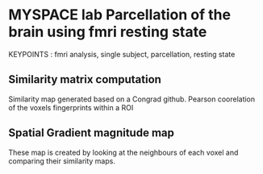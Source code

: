 # MYSPACE lab Parcellation of the brain using fmri resting state
KEYPOINTS : fmri analysis, single subject, parcellation, resting state

## Similarity matrix computation
Similarity map generated based on a Congrad github. Pearson coorelation of the voxels fingerprints within a ROI
## Spatial Gradient magnitude map
These map is created by looking at the neighbours of each voxel and comparing their similarity maps.